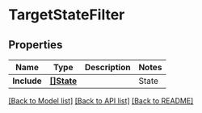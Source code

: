 # TargetStateFilter

## Properties
Name | Type | Description | Notes
------------ | ------------- | ------------- | -------------
**Include** | [**[]State**](State.md) | | State | Description | | --- | --- | | &#x60;ENABLED&#x60; |  | | &#x60;PAUSED&#x60; |  | | &#x60;ARCHIVED&#x60; |  | | [default to null]

[[Back to Model list]](../README.md#documentation-for-models) [[Back to API list]](../README.md#documentation-for-api-endpoints) [[Back to README]](../README.md)

